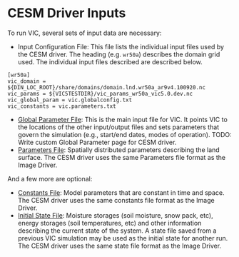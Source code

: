 # CESM Driver Inputs

To run VIC, several sets of input data are necessary:

*   Input Configuration File: This file lists the individual input files used by the CESM driver. The heading (e.g. `wr50a`) describes the domain grid used. The individual input files described are described below.

```
[wr50a]
vic_domain = ${DIN_LOC_ROOT}/share/domains/domain.lnd.wr50a_ar9v4.100920.nc
vic_params = ${VIC5TESTDIR}/vic_params_wr50a_vic5.0.dev.nc
vic_global_param = vic.globalconfig.txt
vic_constants = vic.parameters.txt
```

*   [Global Parameter File](../Image/GlobalParam.md): This is the main input file for VIC. It points VIC to the locations of the other input/output files and sets parameters that govern the simulation (e.g., start/end dates, modes of operation).  TODO: Write custom Global Parameter page for CESM driver.
*   [Parameters File](../Image/Params.md): Spatially distributed parameters describing the land surface. The CESM driver uses the same Parameters file format as the Image Driver.

And a few more are optional:
*   [Constants File](../../Constants.md): Model parameters that are constant in time and space. The CESM driver uses the same constants file format as the Image Driver.
*   [Initial State File](../Image/StateFile.md): Moisture storages (soil moisture, snow pack, etc), energy storages (soil temperatures, etc) and other information describing the current state of the system. A state file saved from a previous VIC simulation may be used as the initial state for another run. The CESM driver uses the same state file format as the Image Driver.
